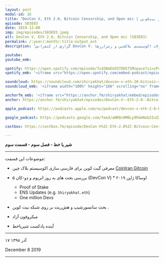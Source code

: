 ```yaml
---
layout: post
modal-id: 16
title: "DevCon V, Eth 2.0, Bitcoin Censorship, and Open mic | دوکان پنج، اتریوم ۲، سانسور بیتکوین (S03E03)"
episode: S03E03
date: 2019-12-08
img: img/episodes/S03E03.jpeg
alt: DevCon V, Eth 2.0, Bitcoin Censorship, and Open mic (S03E03)
permalink: /:year/:month/:title:output_ext
description: "گزارش از کنفرانس DevCon V، بررسی اتریوم ۲.۰، مسائل سانسور بیتکوین و برنامه پرسش و پاسخ مایک آزاد - تحلیل آخرین تحولات اکوسیستم بلاکچین و رمزارزها."

youtube: 
youtube_emb:

spotify: https://open.spotify.com/episode/7u1O8mEUd37D057SMzpace?si=sPcfcg_TS56HBF-Y-Kbt_Q
spotify_emb: '<iframe src="https://open.spotify.com/embed-podcast/episode/7u1O8mEUd37D057SMzpace" width="100%" height="232" frameborder="0" allowtransparency="true" allow="encrypted-media"></iframe>'

soundcloud: https://soundcloud.com/shiryakhat/devcon-v-eth-20-bitcoin-censorship-and-open-mic-s03e03
soundcloud_emb: '<iframe width="100%" height="166" scrolling="no" frameborder="no" allow="autoplay" src="https://w.soundcloud.com/player/?url=https%3A//api.soundcloud.com/tracks/727152415&color=%23ff5500&auto_play=false&hide_related=true&show_comments=true&show_user=true&show_reposts=false&show_teaser=true"></iframe><div style="font-size: 10px; color: #cccccc;line-break: anywhere;word-break: normal;overflow: hidden;white-space: nowrap;text-overflow: ellipsis; font-family: Interstate,Lucida Grande,Lucida Sans Unicode,Lucida Sans,Garuda,Verdana,Tahoma,sans-serif;font-weight: 100;"><a href="https://soundcloud.com/shiryakhat" title="Shir | Khat" target="_blank" style="color: #cccccc; text-decoration: none;">Shir | Khat</a> · <a href="https://soundcloud.com/shiryakhat/devcon-v-eth-20-bitcoin-censorship-and-open-mic-s03e03" title="DevCon V, Eth 2.0, Bitcoin Censorship, and Open mic (S03E03)" target="_blank" style="color: #cccccc; text-decoration: none;">DevCon V, Eth 2.0, Bitcoin Censorship, and Open mic (S03E03)</a></div>'

anchorfm_emb: '<iframe src="https://anchor.fm/shiryakhat/embed/episodes/DevCon-V--Eth-2-0--Bitcoin-Censorship--and-Open-mic-S03E03-e9idg6" width="100%" frameborder="0" scrolling="no"></iframe>'
anchor: https://anchor.fm/shiryakhat/episodes/DevCon-V--Eth-2-0--Bitcoin-Censorship--and-Open-mic-S03E03-e9idg6

apple_podcast: https://podcasts.apple.com/us/podcast/devcon-v-eth-2-0-bitcoin-censorship-and-open-mic-s03e03/id1221206951?i=1000459478505

google_podcast: https://podcasts.google.com/feed/aHR0cHM6Ly9hbmNob3IuZm0vcy8xMWFhODUzYy9wb2RjYXN0L3Jzcw/episode/dGFnOnNvdW5kY2xvdWQsMjAxMDp0cmFja3MvNzI3MTUyNDE1?ved=0CA0QzsICahcKEwiw46XZ-NXpAhUAAAAAHQAAAAAQAQ

castbox: https://castbox.fm/episode/DevCon-V%2C-Eth-2.0%2C-Bitcoin-Censorship%2C-and-Open-mic-(S03E03)-id2539522-id216823190?utm_source=website&utm_medium=dlink&utm_campaign=web_share&utm_content=DevCon%20V%2C%20Eth%202.0%2C%20Bitcoin%20Censorship%2C%20and%20Open%20mic%20(S03E03)-CastBox_FM

---
```


**شیر یا خط -  فصل سوم - قسمت سوم**

------------------------------------------------------------------------------------

موضوعات این قسمت:

* معرفی گیت کوین برای فارسی سازی اکوسیستم بلاک چین [CoinIran Gitcoin](http://gitcoin.co/grants/152/ethereum…speaking-population)
* بررسی بحث های به روز اتریوم و دِو-کان ۵ (DevCon V) * اوساکا ژاپن ۲۰۱۹
  * Proof of Stake
  * ENS Updates (e.g. `Shiryakhat.eth`)
  * One million Devs
* بحث سانسورشیپ و هش‌ریت بر روی شبکه بیت کوین .

* میکروفون آزاد
* آینده پادکست شیریاخط

----------------------
۱۷ آذر ۱۳۹۸ 

December 8 2019


-----------------------------------------------------------------------
